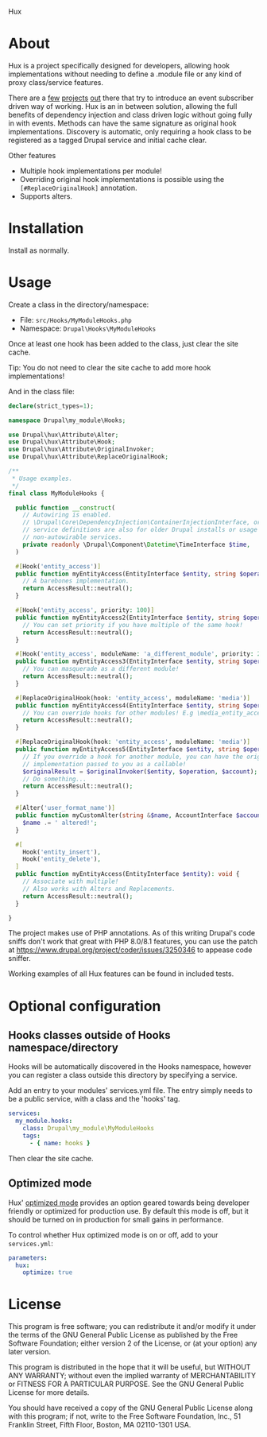 Hux

# About

Hux is a project specifically designed for developers, allowing hook
implementations without needing to define a .module file or any kind of proxy
class/service features.

There are a [few][project-hook_event_dispatcher] [projects][project-hooks]
[out][project-entity_events] there that try to introduce an event subscriber
driven way of working.
Hux is an in between solution, allowing the full benefits of dependency
injection and class driven logic without going fully in with events.
Methods can have the same signature as original hook implementations.
Discovery is automatic, only requiring a hook class to be registered as a
tagged Drupal service and initial cache clear.

Other features

 - Multiple hook implementations per module!
 - Overriding original hook implementations is possible using the
   `[#ReplaceOriginalHook]` annotation.
 - Supports alters.

# Installation

 Install as normally.

# Usage

Create a class in the directory/namespace:

 - File: `src/Hooks/MyModuleHooks.php`
 - Namespace: `Drupal\Hooks\MyModuleHooks`

Once at least one hook has been added to the class, just clear the site cache.

Tip: You do not need to clear the site cache to add more hook implementations!

And in the class file:

```php
declare(strict_types=1);

namespace Drupal\my_module\Hooks;

use Drupal\hux\Attribute\Alter;
use Drupal\hux\Attribute\Hook;
use Drupal\hux\Attribute\OriginalInvoker;
use Drupal\hux\Attribute\ReplaceOriginalHook;

/**
 * Usage examples.
 */
final class MyModuleHooks {

  public function __construct(
    // Autowiring is enabled.
    // \Drupal\Core\DependencyInjection\ContainerInjectionInterface, or manual
    // service definitions are also for older Drupal installs or usage of
    // non-autowirable services.
    private readonly \Drupal\Component\Datetime\TimeInterface $time,
  )

  #[Hook('entity_access')]
  public function myEntityAccess(EntityInterface $entity, string $operation, AccountInterface $account): AccessResultInterface {
    // A barebones implementation.
    return AccessResult::neutral();
  }

  #[Hook('entity_access', priority: 100)]
  public function myEntityAccess2(EntityInterface $entity, string $operation, AccountInterface $account): AccessResultInterface {
    // You can set priority if you have multiple of the same hook!
    return AccessResult::neutral();
  }

  #[Hook('entity_access', moduleName: 'a_different_module', priority: 200)]
  public function myEntityAccess3(EntityInterface $entity, string $operation, AccountInterface $account): AccessResultInterface {
    // You can masquerade as a different module!
    return AccessResult::neutral();
  }

  #[ReplaceOriginalHook(hook: 'entity_access', moduleName: 'media')]
  public function myEntityAccess4(EntityInterface $entity, string $operation, AccountInterface $account): AccessResultInterface {
    // You can override hooks for other modules! E.g \media_entity_access()
    return AccessResult::neutral();
  }

  #[ReplaceOriginalHook(hook: 'entity_access', moduleName: 'media')]
  public function myEntityAccess5(EntityInterface $entity, string $operation, AccountInterface $account, #[OriginalInvoker] callable $originalInvoker): AccessResultInterface {
    // If you override a hook for another module, you can have the original
    // implementation passed to you as a callable!
    $originalResult = $originalInvoker($entity, $operation, $account);
    // Do something...
    return AccessResult::neutral();
  }

  #[Alter('user_format_name')]
  public function myCustomAlter(string &$name, AccountInterface $account): void {
    $name .= ' altered!';
  }

  #[
    Hook('entity_insert'),
    Hook('entity_delete'),
  ]
  public function myEntityAccess(EntityInterface $entity): void {
    // Associate with multiple!
    // Also works with Alters and Replacements.
    return AccessResult::neutral();
  }

}
```

The project makes use of PHP annotations. As of this writing Drupal's code
sniffs don't work that great with PHP 8.0/8.1 features, you can use the patch
at https://www.drupal.org/project/coder/issues/3250346 to appease code sniffer.

Working examples of all Hux features can be found in included tests.

# Optional configuration

## Hooks classes outside of Hooks namespace/directory

Hooks will be automatically discovered in the Hooks namespace, however you can
register a class outside this directory by specifying a service.

Add an entry to your modules' services.yml file. The entry simply needs to be a
public service, with a class and the 'hooks' tag.

```yaml
services:
  my_module.hooks:
    class: Drupal\my_module\MyModuleHooks
    tags:
      - { name: hooks }
```

Then clear the site cache.

## Optimized mode

Hux' [optimized mode][optimized-mode] provides an option geared towards being
developer friendly or optimized for production use. By default this mode is off,
but it should be turned on in production for small gains in performance.

To control whether Hux optimized mode is on or off, add to your `services.yml`:

```yaml
parameters:
  hux:
    optimize: true
```

# License

This program is free software; you can redistribute it and/or modify it under the terms of the GNU General Public
License as published by the Free Software Foundation; either version 2 of the License, or
(at your option) any later version.

This program is distributed in the hope that it will be useful, but WITHOUT ANY WARRANTY; without even the implied
warranty of MERCHANTABILITY or FITNESS FOR A PARTICULAR PURPOSE. See the GNU General Public License for more details.

You should have received a copy of the GNU General Public License along with this program; if not, write to the Free
Software Foundation, Inc., 51 Franklin Street, Fifth Floor, Boston, MA 02110-1301 USA.

 [project-hook_event_dispatcher]: https://www.drupal.org/project/hook_event_dispatcher
 [project-hooks]: https://www.drupal.org/project/hooks
 [project-entity_events]: https://www.drupal.org/project/entity_events
 [optimized-mode]: https://www.drupal.org/docs/contributed-modules/hux/hux-optimized-mode

